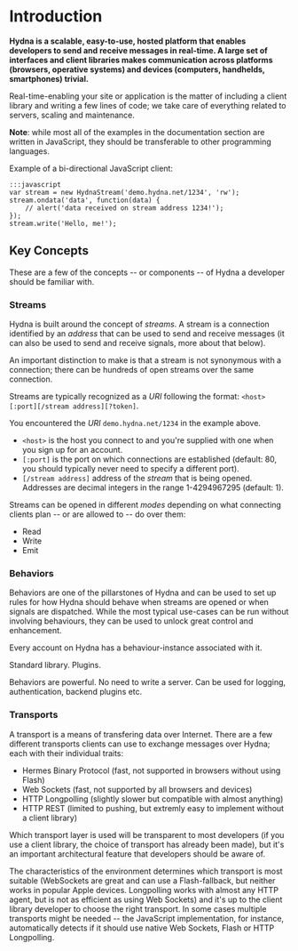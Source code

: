 # Introduction

**Hydna is a scalable, easy-to-use, hosted platform that enables developers to
send and receive messages in real-time. A large set of interfaces and client
libraries makes communication across platforms (browsers, operative systems)
and devices (computers, handhelds, smartphones) trivial.**

Real-time-enabling your site or application is the matter of including a
client library and writing a few lines of code; we take care of everything
related to servers, scaling and maintenance.

**Note**: while most all of the examples in the documentation section are
written in JavaScript, they should be transferable to other programming
languages.

Example of a bi-directional JavaScript client:

    :::javascript
    var stream = new HydnaStream('demo.hydna.net/1234', 'rw');
    stream.ondata('data', function(data) {
        // alert('data received on stream address 1234!');
    });
    stream.write('Hello, me!');

## Key Concepts

These are a few of the concepts -- or components -- of Hydna a developer
should be familiar with.

### Streams

Hydna is built around the concept of *streams*. A stream is a connection
identified by an *address* that can be used to send and receive messages (it
can also be used to send and receive signals, more about that below).

An important distinction to make is that a stream is not synonymous with a
connection; there can be hundreds of open streams over the same connection.

Streams are typically recognized as a *URI* following the format:
`<host>[:port][/stream address][?token]`.

You encountered the *URI* `demo.hydna.net/1234` in the example above. 

- `<host>` is the host you connect to and you're supplied with one when you
  sign up for an account.
- `[:port]` is the port on which connections are established (default: 80, you
  should typically never need to specify a different port).
- `[/stream address]` address of the *stream* that is being opened. Addresses
  are decimal integers in the range 1-4294967295 (default: 1).

Streams can be opened in different *modes* depending on what connecting
clients plan -- or are allowed to -- do over them:

- Read
- Write
- Emit

### Behaviors

Behaviors are one of the pillarstones of Hydna and can be used to set up
rules for how Hydna should behave when streams are opened or when signals
are dispatched. While the most typical use-cases can be run without involving
behaviours, they can be used to unlock great control and enhancement.

Every account on Hydna has a behaviour-instance associated with it.

Standard library. Plugins.

Behaviors are powerful. No need to write a server. Can be used for logging,
authentication, backend plugins etc.

### Transports

A transport is a means of transfering data over Internet. There are a few
different transports clients can use to exchange messages over Hydna; each
with their individual traits:

- Hermes Binary Protocol (fast, not supported in browsers without using Flash)
- Web Sockets (fast, not supported by all browsers and devices)
- HTTP Longpolling (slightly slower but compatible with almost anything)
- HTTP REST (limited to pushing, but extremly easy to implement without a
  client library)

Which transport layer is used will be transparent to most developers (if you
use a client library, the choice of transport has already been made), but it's
an important architectural feature that developers should be aware of.

The characteristics of the environment determines which transport is most
suitable (WebSockets are great and can use a Flash-fallback, but neither works
in popular Apple devices. Longpolling works with almost any HTTP agent, but is
not as efficient as using Web Sockets) and it's up to the client library
developer to choose the right transport. In some cases multiple transports
might be needed -- the JavaScript implementation, for instance, automatically
detects if it should use native Web Sockets, Flash or HTTP Longpolling.
